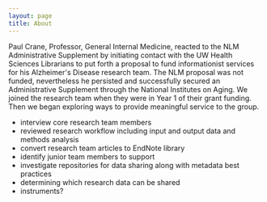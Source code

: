 ```yaml
---
layout: page
title: About
---
```


<p class="message">
 Paul Crane, Professor, General Internal Medicine, reacted to the NLM Administrative Supplement by initiating contact with the UW Health Sciences Librarians to put forth a proposal to fund informationist services for his Alzheimer's Disease research team.  The NLM proposal was not funded, nevertheless he persisted and successfully secured an Administrative Supplement through the National Institutes on Aging.
 We joined the research team when they were in Year 1 of their grant funding. Then we began exploring ways to provide meaningful service to the group.
</p>

- interview core research team members
- reviewed research workflow including input and output data and methods analysis
- convert research team articles to EndNote library
- identify junior team members to support
- investigate repositories for data sharing along with metadata best practices
- determining which research data can be shared
- instruments?
